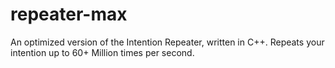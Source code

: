 # repeater-max
An optimized version of the Intention Repeater, written in C++.
Repeats your intention up to 60+ Million times per second.
